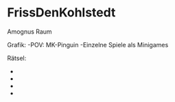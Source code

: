 # FrissDenKohlstedt

Amognus Raum

Grafik:
-POV: MK-Pinguin 
-Einzelne Spiele als Minigames

Rätsel:

-
-
-
-
